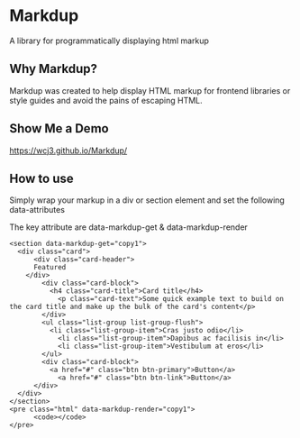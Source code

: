 # Markdup
A library for programmatically displaying html markup

## Why Markdup?

Markdup was created to help display HTML markup for frontend libraries or style guides and avoid the pains of escaping HTML.

## Show Me a Demo

https://wcj3.github.io/Markdup/

## How to use 

Simply wrap your markup in a div or section element and set the following data-attributes

The key attribute are data-markdup-get & data-markdup-render

```
<section data-markdup-get="copy1">
  <div class="card">
	  <div class="card-header"> 
      Featured 
    </div>
		<div class="card-block">
		  <h4 class="card-title">Card title</h4>
			<p class="card-text">Some quick example text to build on the card title and make up the bulk of the card's content</p>
		</div>
		<ul class="list-group list-group-flush">
		  <li class="list-group-item">Cras justo odio</li>
			<li class="list-group-item">Dapibus ac facilisis in</li>
			<li class="list-group-item">Vestibulum at eros</li>
		</ul>
		<div class="card-block">
		  <a href="#" class="btn btn-primary">Button</a>
			<a href="#" class="btn btn-link">Button</a>
	  </div>
  </div>
</section>
<pre class="html" data-markdup-render="copy1">
	  <code></code>
</pre>
```
